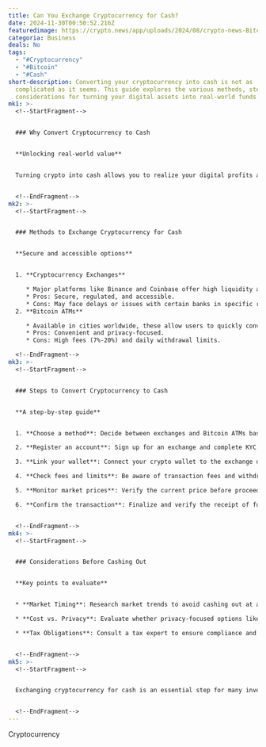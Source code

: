 ```yaml
---
title: Can You Exchange Cryptocurrency for Cash?
date: 2024-11-30T00:50:52.216Z
featuredimage: https://crypto.news/app/uploads/2024/08/crypto-news-Bitcoin-ATM-option01-1380x820.webp
categoria: Business
deals: No
tags:
  - "#Cryptocurrency"
  - "#Bitcoin"
  - "#Cash"
short-description: Converting your cryptocurrency into cash is not as
  complicated as it seems. This guide explores the various methods, steps, and
  considerations for turning your digital assets into real-world funds.
mk1: >-
  <!--StartFragment-->


  ### Why Convert Cryptocurrency to Cash


  **Unlocking real-world value**


  Turning crypto into cash allows you to realize your digital profits and use them for everyday needs, investments, or financial planning. Cashing out can also help you manage tax obligations effectively, especially as governments increasingly regulate cryptocurrency.


  <!--EndFragment-->
mk2: >-
  <!--StartFragment-->


  ### Methods to Exchange Cryptocurrency for Cash


  **Secure and accessible options**


  1. **Cryptocurrency Exchanges**

     * Major platforms like Binance and Coinbase offer high liquidity and easy conversions.
     * Pros: Secure, regulated, and accessible.
     * Cons: May face delays or issues with certain banks in specific regions.
  2. **Bitcoin ATMs**

     * Available in cities worldwide, these allow users to quickly convert Bitcoin into fiat currency.
     * Pros: Convenient and privacy-focused.
     * Cons: High fees (7%-20%) and daily withdrawal limits.

  <!--EndFragment-->
mk3: >-
  <!--StartFragment-->


  ### Steps to Convert Cryptocurrency to Cash


  **A step-by-step guide**


  1. **Choose a method**: Decide between exchanges and Bitcoin ATMs based on your preferences for speed, privacy, and ease.

  2. **Register an account**: Sign up for an exchange and complete KYC requirements or verify your ID for ATM use.

  3. **Link your wallet**: Connect your crypto wallet to the exchange or scan the ATM’s QR code.

  4. **Check fees and limits**: Be aware of transaction fees and withdrawal caps.

  5. **Monitor market prices**: Verify the current price before proceeding to account for volatility.

  6. **Confirm the transaction**: Finalize and verify the receipt of funds in your bank or as cash.


  <!--EndFragment-->
mk4: >-
  <!--StartFragment-->


  ### Considerations Before Cashing Out


  **Key points to evaluate**


  * **Market Timing**: Research market trends to avoid cashing out at a lower price during a bullish cycle.

  * **Cost vs. Privacy**: Evaluate whether privacy-focused options like ATMs justify higher fees.

  * **Tax Obligations**: Consult a tax expert to ensure compliance and avoid unexpected penalties.


  <!--EndFragment-->
mk5: >-
  <!--StartFragment-->


  Exchanging cryptocurrency for cash is an essential step for many investors, offering financial flexibility while bridging the gap between digital assets and real-world needs.


  <!--EndFragment-->
---
```

<!--StartFragment-->

Cryptocurrency

<!--EndFragment-->